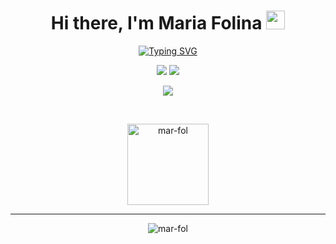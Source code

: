 <h1 align="center">Hi there, I'm Maria Folina <img src = "https://raw.githubusercontent.com/MartinHeinz/MartinHeinz/master/wave.gif" width = 30px> </h1>
<p align="center">
  <a href="https://git.io/typing-svg"><img src="https://readme-typing-svg.demolab.com?font=Fira+Code&duration=4500&pause=1000&color=9A9A9A&center=true&vCenter=true&width=435&lines=Welcome+to+my+GitHub+profile!;Student+at+University+of+Macedonia;Majoring+in+Computer+Science" alt="Typing SVG" /></a>
</p>
<p align="center">
  <a href= "linkedin.com/in/maria-theodora-folina-4392a9249/"><img src="https://img.icons8.com/material-outlined/30/000000/linkedin.png"/></a>
  <a href= "https://twitter.com/fol_mary"><img src="https://img.icons8.com/material-outlined/30/000000/twitter.png"/></a>
</p>

<p align="center">
  <img align="center" src="https://github-readme-streak-stats.herokuapp.com/?user=mar-fol&theme=architect&hide_border=true"/>
</p>
<br>


<p align="center">
  
  <img align="center" src="https://github-readme-stats.vercel.app/api/top-langs?username=mar-fol&langs_count=10&show_icons=true&locale=en&layout=compact&theme=architect" alt="mar-fol" height="130px"/>
</p>

---------
<p align="center">
  <img src="https://komarev.com/ghpvc/?username=mar-fol&label=Profile%20views&color=CCCCCC&style=plastic" alt="mar-fol" /> 
</p>
